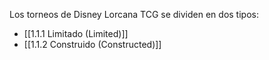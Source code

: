Los torneos de Disney Lorcana TCG se dividen en dos tipos:
- [[1.1.1 Limitado (Limited)]]
- [[1.1.2 Construido (Constructed)]]